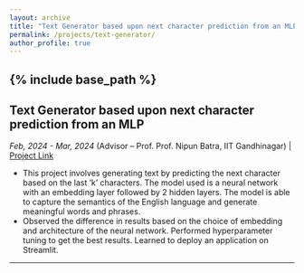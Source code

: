 ```yaml
---
layout: archive
title: "Text Generator based upon next character prediction from an MLP"
permalink: /projects/text-generator/
author_profile: true
---
```


{% include base_path %}
-----

## Text Generator based upon next character prediction from an MLP
_Feb, 2024 - Mar, 2024_
(Advisor – Prof. Prof. Nipun Batra, IIT Gandhinagar) | [Project Link](https://github.com/Nihar1402-iit/text_generator)

- This project involves generating text by predicting the next character based on the last ’k’ characters. The model used is a neural network with an embedding layer followed by 2 hidden layers. The model is able to capture the semantics of the English language and generate meaningful words and phrases.
- Observed the difference in results based on the choice of embedding and architecture of the neural network. Performed hyperparameter tuning to get the best results. Learned to deploy an application on Streamlit.

---

